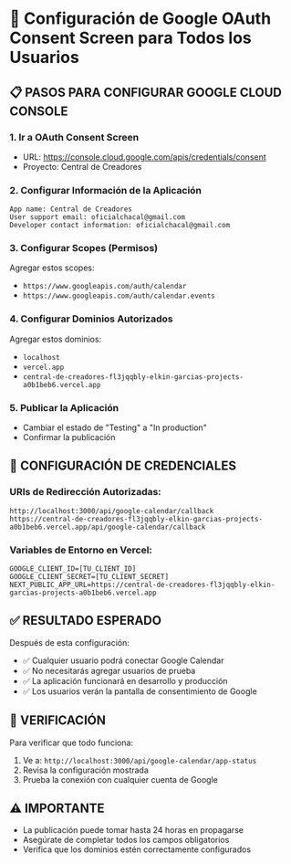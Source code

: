 # 🚀 Configuración de Google OAuth Consent Screen para Todos los Usuarios

## 📋 PASOS PARA CONFIGURAR GOOGLE CLOUD CONSOLE

### 1. **Ir a OAuth Consent Screen**
- URL: https://console.cloud.google.com/apis/credentials/consent
- Proyecto: Central de Creadores

### 2. **Configurar Información de la Aplicación**
```
App name: Central de Creadores
User support email: oficialchacal@gmail.com
Developer contact information: oficialchacal@gmail.com
```

### 3. **Configurar Scopes (Permisos)**
Agregar estos scopes:
- `https://www.googleapis.com/auth/calendar`
- `https://www.googleapis.com/auth/calendar.events`

### 4. **Configurar Dominios Autorizados**
Agregar estos dominios:
- `localhost`
- `vercel.app`
- `central-de-creadores-fl3jqqbly-elkin-garcias-projects-a0b1beb6.vercel.app`

### 5. **Publicar la Aplicación**
- Cambiar el estado de "Testing" a "In production"
- Confirmar la publicación

## 🔧 CONFIGURACIÓN DE CREDENCIALES

### URIs de Redirección Autorizadas:
```
http://localhost:3000/api/google-calendar/callback
https://central-de-creadores-fl3jqqbly-elkin-garcias-projects-a0b1beb6.vercel.app/api/google-calendar/callback
```

### Variables de Entorno en Vercel:
```
GOOGLE_CLIENT_ID=[TU_CLIENT_ID]
GOOGLE_CLIENT_SECRET=[TU_CLIENT_SECRET]
NEXT_PUBLIC_APP_URL=https://central-de-creadores-fl3jqqbly-elkin-garcias-projects-a0b1beb6.vercel.app
```

## ✅ RESULTADO ESPERADO

Después de esta configuración:
- ✅ Cualquier usuario podrá conectar Google Calendar
- ✅ No necesitarás agregar usuarios de prueba
- ✅ La aplicación funcionará en desarrollo y producción
- ✅ Los usuarios verán la pantalla de consentimiento de Google

## 🧪 VERIFICACIÓN

Para verificar que todo funciona:
1. Ve a: `http://localhost:3000/api/google-calendar/app-status`
2. Revisa la configuración mostrada
3. Prueba la conexión con cualquier cuenta de Google

## ⚠️ IMPORTANTE

- La publicación puede tomar hasta 24 horas en propagarse
- Asegúrate de completar todos los campos obligatorios
- Verifica que los dominios estén correctamente configurados
